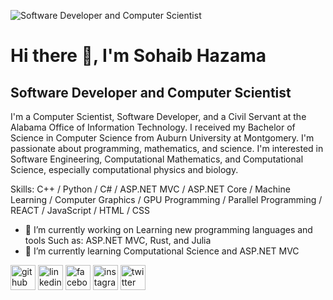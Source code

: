 ![Software Developer and Computer Scientist](https://pbs.twimg.com/profile_banners/1666482488938491905/1686178569/600x200)

# Hi there 👋, I'm Sohaib Hazama
## Software Developer and Computer Scientist
I'm a Computer Scientist, Software Developer, and a Civil Servant at the Alabama Office of Information Technology. I received my Bachelor of Science in Computer Science from Auburn University at Montgomery. I'm passionate about programming, mathematics, and science. I'm interested in Software Engineering, Computational Mathematics, and Computational Science, especially computational physics and biology.

Skills: C++ / Python / C# / ASP.NET MVC / ASP.NET Core / Machine Learning / Computer Graphics / GPU Programming / Parallel Programming / REACT / JavaScript / HTML / CSS

- 🔭 I’m currently working on Learning new programming languages and tools Such as: ASP.NET MVC, Rust, and Julia
- 🌱 I’m currently learning Computational Science and ASP.NET MVC 


[<img src='https://cdn.jsdelivr.net/npm/simple-icons@3.0.1/icons/github.svg' alt='github' height='40'>](https://github.com/sohaibhazama)  [<img src='https://cdn.jsdelivr.net/npm/simple-icons@3.0.1/icons/linkedin.svg' alt='linkedin' height='40'>](https://www.linkedin.com/in/sohaibhazama/)  [<img src='https://cdn.jsdelivr.net/npm/simple-icons@3.0.1/icons/facebook.svg' alt='facebook' height='40'>](https://www.facebook.com/sohaibhazama)  [<img src='https://cdn.jsdelivr.net/npm/simple-icons@3.0.1/icons/instagram.svg' alt='instagram' height='40'>](https://www.instagram.com/sohaibhazama/)  [<img src='https://cdn.jsdelivr.net/npm/simple-icons@3.0.1/icons/twitter.svg' alt='twitter' height='40'>](https://twitter.com/sohaibhazama)  
